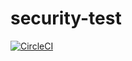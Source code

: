 # security-test

[![CircleCI](https://circleci.com/gh/ndintenfass/security-test.svg?style=svg)](https://circleci.com/gh/ndintenfass/security-test)
